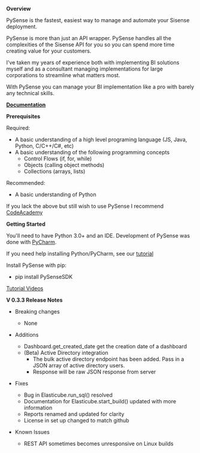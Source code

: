 **Overview**

PySense is the fastest, easiest way to manage and automate your Sisense deployment. 

PySense is more than just an API wrapper. PySense handles all the complexities of the Sisense API for you so you can spend more time creating value for your customers. 

I've taken my years of experience both with implementing BI solutions myself and as a consultant managing implementations for large corporations to streamline what matters most. 

With PySense you can manage your BI implementation like a pro with barely any technical skills. 

**[Documentation](https://htmlpreview.github.io/?https://github.com/nathangiusti/PySense/blob/master/Documentation/index.html)**

**Prerequisites**

Required: 
- A basic understanding of a high level programing language (JS, Java, Python, C/C++/C#, etc)
- A basic understanding of the following programming concepts
    - Control Flows (if, for, while)
    - Objects (calling object methods)
    - Collections (arrays, lists)

Recommended:
- A basic understanding of Python 

If you lack the above but still wish to use PySense I recommend [CodeAcademy](https://www.codecademy.com/learn/learn-python-3)

**Getting Started**

You'll need to have Python 3.0+ and an IDE. Development of PySense was done with [PyCharm](https://www.jetbrains.com/pycharm/).

If you need help installing Python/PyCharm, see our [tutorial](https://github.com/nathangiusti/PySense/raw/master/Installing%20Python.pptx)

Install PySense with pip:
- pip install PySenseSDK

[Tutorial Videos](https://www.youtube.com/playlist?list=PL0xO3VH5OF2JD2KiZs_41zvKvPyebg6MW)

**V 0.3.3 Release Notes**

- Breaking changes
    - None
    
- Additions
    - Dashboard.get_created_date get the creation date of a dashboard
    - (Beta) Active Directory integration
        - The bulk active directory endpoint has been added. Pass in a JSON array of active directory users.
        - Response will be raw JSON response from server
        
- Fixes
    - Bug in Elasticube.run_sql() resolved
    - Documentation for Elasticube.start_build() updated with more information
    - Reports renamed and updated for clarity
    - License in set up changed to match github

- Known Issues
    - REST API sometimes becomes unresponsive on Linux builds
    
